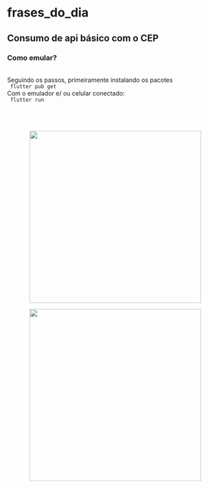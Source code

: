 # frases_do_dia

## Consumo de api básico com o CEP 

### Como emular?
<br />
 Seguindo os passos, primeiramente instalando os pacotes
<br />
<code> flutter pub get </code>
<br />
Com o emulador e/ ou  celular conectado:
<br />
<code> flutter run </code>
<br />
<br />
<br />
<br />
<p  align="center">
<img  src="https://i.pinimg.com/originals/b1/83/29/b18329ab94efd15c0bc67236fc241162.png"  heigth="100"  width="400"/>
<p/>

<p  align="center">
<img  src="https://i.pinimg.com/originals/e6/c9/8f/e6c98fe1d2ec6012e8e9158000d74ff2.png"  heigth="100"  width="400"/>
<p/>

